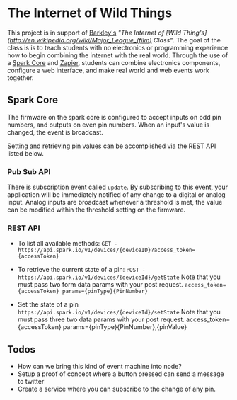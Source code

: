 # The Internet of Wild Things

This project is in support of [Barkley's](http://barkleyus.com/) *"The Internet of [Wild Thing's](http://en.wikipedia.org/wiki/Major_League_(film) Class"*. The goal of the class is is to teach students with no electronics or programming experience how to begin combining the internet with the real world. Through the use of a [Spark Core](http://spark.io) and [Zapier](http://zapier.com/), students can combine electronics components, configure a web interface, and make real world and web events work together.


## Spark Core
The firmware on the spark core is configured to accept inputs on odd pin numbers, and outputs on even pin numbers. When an input's value is changed, the event is broadcast.

Setting and retrieving pin values can be accomplished via the REST API listed below.

### Pub Sub API
There is subscription event called `update`. By subscribing to this event, your application will be immediately notified of any change to a digital or analog input. Analog inputs are broadcast whenever a threshold is met, the value can be modified within the threshold setting on the firmware.

### REST API
* To list all available methods:
`GET - https://api.spark.io/v1/devices/{deviceID}?access_token={accessToken}`


* To retrieve the current state of a pin:
`POST - https://api.spark.io/v1/devices/{deviceId}/getState`
Note that you must pass two form data params with your post request. `access_token={accessToken} params={pinType}{PinNumber}`

* Set the state of a pin
`https://api.spark.io/v1/devices/{deviceId}/setState`
Note that you must pass three two data params with your post request. access_token={accessToken} params={pinType}{PinNumber},{pinValue}


## Todos
* How can we bring this kind of event machine into node?
* Setup a proof of concept where a button pressed can send a message to twitter
* Create a service where you can subscribe to the change of any pin.
